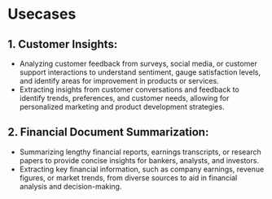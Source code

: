 # Usecases

## 1. Customer Insights:
- Analyzing customer feedback from surveys, social media, or customer support interactions to understand sentiment, gauge satisfaction levels, and identify areas for improvement in products or services.
- Extracting insights from customer conversations and feedback to identify trends, preferences, and customer needs, allowing for personalized marketing and product development strategies.

## 2. Financial Document Summarization:
- Summarizing lengthy financial reports, earnings transcripts, or research papers to provide concise insights for bankers, analysts, and investors.
- Extracting key financial information, such as company earnings, revenue figures, or market trends, from diverse sources to aid in financial analysis and decision-making.
